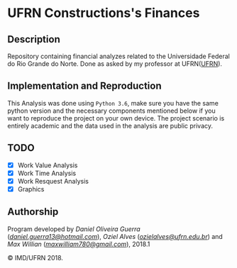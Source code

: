 # UFRN Constructions's Finances

## Description
Repository containing financial analyzes related to the Universidade Federal do Rio Grande do Norte. Done as asked by my professor at UFRN([UFRN](www.ufrn.br)).

## Implementation and Reproduction 
This Analysis was done using `Python 3.6`, make sure you have the same python version and the necessary components mentioned below if you want to reproduce the project on your own device. The project scenario is entirely academic and the data used in the analysis are public privacy.

## TODO

- [x] Work Value Analysis
- [x] Work Time Analysis
- [x] Work Resquest Analysis
- [x] Graphics

## Authorship

Program developed by _Daniel Oliveira Guerra_ (*daniel.guerra13@hotmail.com*),  _Oziel Alves_ (*ozielalves@ufrn.edu.br*) and _Max Willian_ (*maxwilliam780@gmail.com*), 2018.1

&copy; IMD/UFRN 2018.

